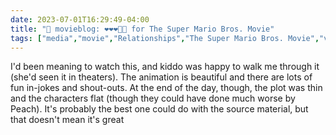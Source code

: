 ---date: 2023-07-01T16:29:49-04:00title: "🍿 movieblog: ❤️❤️❤️🖤🖤 for The Super Mario Bros. Movie"tags: ["media","movie","Relationships","The Super Mario Bros. Movie","video games","Super Mario Bros."]---I'd been meaning to watch this, and kiddo was happy to walk me through it (she'd seen it in theaters). The animation is beautiful and there are lots of fun in-jokes and shout-outs. At the end of the day, though, the plot was thin and the characters flat (though they could have done much worse by Peach). It's probably the best one could do with the source material, but that doesn't mean it's great